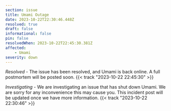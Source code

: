 ```yaml
---
section: issue
title: Umami Outage
date: 2023-10-22T22:30:46.448Z
resolved: true
draft: false
informational: false
pin: false
resolvedWhen: 2023-10-22T22:45:30.381Z
affected:
    - Umami
severity: down
---
```

*Resolved* - The issue has been resolved, and Umami is back online. A full postmortem will be posted soon. {{< track "2023-10-22 22:45:30" >}}

*Investigating* - We are investigating an issue that has shut down Umami. We are sorry for any inconvenience this may cause you. This incident post will be updated once we have more information. {{< track "2023-10-22 22:30:46" >}}